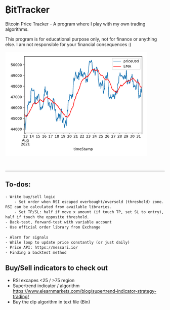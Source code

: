 # ₿itTracker

Bitcoin Price Tracker - A program where I play with my own trading algorithms.

This program is for educational purpose only, not for finance or anything else. I am not responsible for your financial consequences :)

![Output](public/images/Screenshot-31-aug.png)

<br>

---

## To-dos:
    - Write buy/sell logic 
        - Set order when RSI escaped overbought/oversold (threshold) zone. RSI can be calculated from available libraries.
        - Set TP/SL: half if move x amount (if touch TP, set SL to entry), half if touch the opposite threshold.
    - Back-test, forward-test with variable account
    - Use official order library from Exchange

    - Alarm for signals
    - While loop to update price constantly (or just daily)
    - Price API: https://messari.io/
    - Finding a backtest method

## Buy/Sell indicators to check out
- RSI excapes <25 / >75 region
- Supertrend indicator / algorithm https://www.elearnmarkets.com/blog/supertrend-indicator-strategy-trading/
- Buy the dip algorithm in text file (Bin) 

